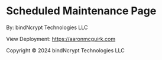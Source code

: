 # Scheduled Maintenance Page
By: bindNcrypt Technologies LLC

View Deployment: https://aaronmcguirk.com

Copyright © 2024 bindNcrypt Technologies LLC
